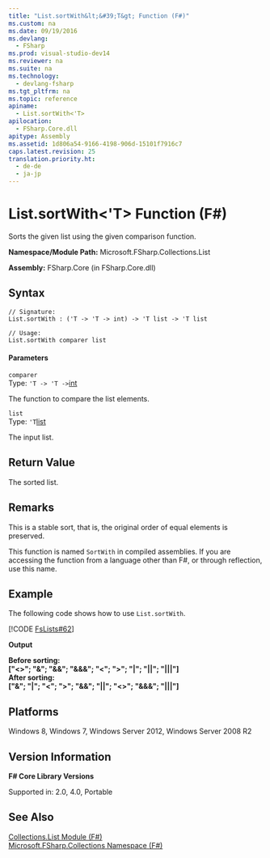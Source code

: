 ```yaml
---
title: "List.sortWith&lt;&#39;T&gt; Function (F#)"
ms.custom: na
ms.date: 09/19/2016
ms.devlang: 
  - FSharp
ms.prod: visual-studio-dev14
ms.reviewer: na
ms.suite: na
ms.technology: 
  - devlang-fsharp
ms.tgt_pltfrm: na
ms.topic: reference
apiname: 
  - List.sortWith<'T>
apilocation: 
  - FSharp.Core.dll
apitype: Assembly
ms.assetid: 1d806a54-9166-4198-906d-15101f7916c7
caps.latest.revision: 25
translation.priority.ht: 
  - de-de
  - ja-jp
---
```

# List.sortWith&lt;&#39;T&gt; Function (F#)
Sorts the given list using the given comparison function.  
  
 **Namespace/Module Path:** Microsoft.FSharp.Collections.List  
  
 **Assembly:** FSharp.Core (in FSharp.Core.dll)  
  
## Syntax  
  
```  
// Signature:  
List.sortWith : ('T -> 'T -> int) -> 'T list -> 'T list  
  
// Usage:  
List.sortWith comparer list  
```  
  
#### Parameters  
 `comparer`  
 Type: `'T -> 'T ->`[int](../vs140/Core.int-Type-Abbreviation--F#-.md)  
  
 The function to compare the list elements.  
  
 `list`  
 Type: `'T`[list](../vs140/Collections.List--T--Union--F#-.md)  
  
 The input list.  
  
## Return Value  
 The sorted list.  
  
## Remarks  
 This is a stable sort, that is, the original order of equal elements is preserved.  
  
 This function is named `SortWith` in compiled assemblies. If you are accessing the function from a language other than F#, or through reflection, use this name.  
  
## Example  
 The following code shows how to use `List.sortWith`.  
  
 [!CODE [FsLists#62](../CodeSnippet/VS_Snippets_Fsharp/fslists#62)]  
  
 **Output**  
  
 **Before sorting:**   
**["<>"; "&"; "&&"; "&&&"; "<"; ">"; "&#124;"; "&#124;&#124;"; "&#124;&#124;&#124;"]**  
**After sorting:**  
**["&"; "&#124;"; "<"; ">"; "&&"; "&#124;&#124;"; "<>"; "&&&"; "&#124;&#124;&#124;"]**   
## Platforms  
 Windows 8, Windows 7, Windows Server 2012, Windows Server 2008 R2  
  
## Version Information  
 **F# Core Library Versions**  
  
 Supported in: 2.0, 4.0, Portable  
  
## See Also  
 [Collections.List Module (F#)](../vs140/Collections.List-Module--F#-.md)   
 [Microsoft.FSharp.Collections Namespace (F#)](../Topic/Microsoft.FSharp.Collections%20Namespace%20\(F%23\).md)